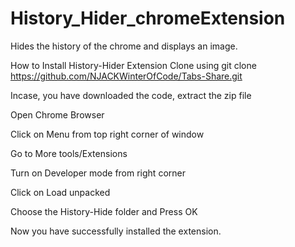 # History_Hider_chromeExtension
Hides the history of the chrome and displays an image.


How to Install History-Hider Extension
Clone using git clone https://github.com/NJACKWinterOfCode/Tabs-Share.git

Incase, you have downloaded the code, extract the zip file

Open Chrome Browser

Click on Menu from top right corner of window

Go to More tools/Extensions

Turn on Developer mode from right corner

Click on Load unpacked

Choose the History-Hide folder and Press OK

Now you have successfully installed the extension.
